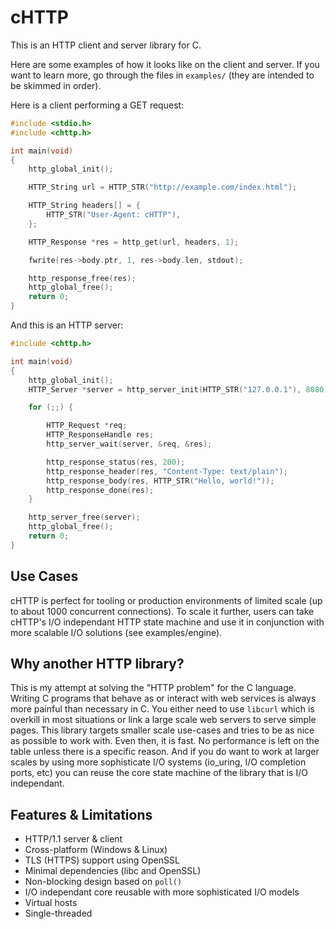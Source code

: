 # cHTTP

This is an HTTP client and server library for C.

Here are some examples of how it looks like on the client and server. If you want to learn more, go through the files in `examples/` (they are intended to be skimmed in order).

Here is a client performing a GET request:
```c
#include <stdio.h>
#include <chttp.h>

int main(void)
{
    http_global_init();

    HTTP_String url = HTTP_STR("http://example.com/index.html");

    HTTP_String headers[] = {
        HTTP_STR("User-Agent: cHTTP"),
    };

    HTTP_Response *res = http_get(url, headers, 1);

    fwrite(res->body.ptr, 1, res->body.len, stdout);

    http_response_free(res);
    http_global_free();
    return 0;
}
```

And this is an HTTP server:
```c
#include <chttp.h>

int main(void)
{
    http_global_init();
    HTTP_Server *server = http_server_init(HTTP_STR("127.0.0.1"), 8080);

    for (;;) {

        HTTP_Request *req;
        HTTP_ResponseHandle res;
        http_server_wait(server, &req, &res);

        http_response_status(res, 200);
        http_response_header(res, "Content-Type: text/plain");
        http_response_body(res, HTTP_STR("Hello, world!"));
        http_response_done(res);
    }

    http_server_free(server);
    http_global_free();
    return 0;
}
```

## Use Cases

cHTTP is perfect for tooling or production environments of limited scale (up to about 1000 concurrent connections). To scale it further, users can take cHTTP's I/O independant HTTP state machine and use it in conjunction with more scalable I/O solutions (see examples/engine).

## Why another HTTP library?

This is my attempt at solving the "HTTP problem" for the C language. Writing C programs that behave as or interact with web services is always more painful than necessary in C. You either need to use `libcurl` which is overkill in most situations or link a large scale web servers to serve simple pages. This library targets smaller scale use-cases and tries to be as nice as possible to work with. Even then, it is fast. No performance is left on the table unless there is a specific reason. And if you do want to work at larger scales by using more sophisticate I/O systems (io_uring, I/O completion ports, etc) you can reuse the core state machine of the library that is I/O independant.

## Features & Limitations
* HTTP/1.1 server & client
* Cross-platform (Windows & Linux)
* TLS (HTTPS) support using OpenSSL
* Minimal dependencies (libc and OpenSSL)
* Non-blocking design based on `poll()`
* I/O independant core reusable with more sophisticated I/O models
* Virtual hosts
* Single-threaded
